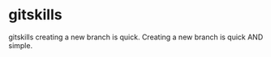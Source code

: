 gitskills
=========

gitskills
creating a new branch is quick.
Creating a new branch is quick AND simple.
